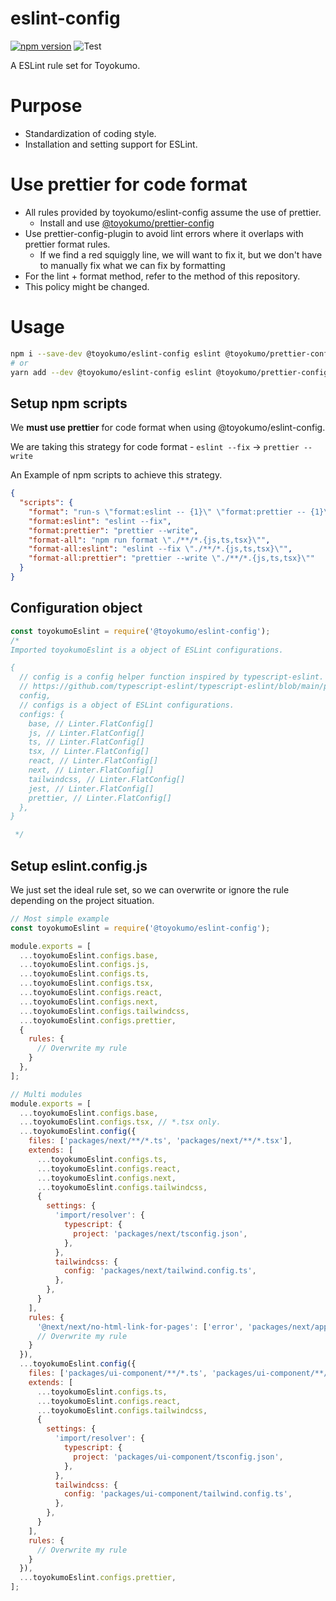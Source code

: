 # eslint-config

[![npm version](https://badge.fury.io/js/%40toyokumo%2Feslint-config.svg)](https://badge.fury.io/js/%40toyokumo%2Feslint-config)
![Test](https://github.com/toyokumo/eslint-config/workflows/Test/badge.svg?branch=main)

A ESLint rule set for Toyokumo.

# Purpose

- Standardization of coding style.
- Installation and setting support for ESLint.

# Use prettier for code format

- All rules provided by toyokumo/eslint-config assume the use of prettier.
  - Install and use [@toyokumo/prettier-config](https://github.com/toyokumo/prettier-config)
- Use prettier-config-plugin to avoid lint errors where it overlaps with prettier format rules.
  - If we find a red squiggly line, we will want to fix it, but we don't have to manually fix what we can fix by formatting
- For the lint + format method, refer to the method of this repository.
- This policy might be changed.

# Usage

```bash
npm i --save-dev @toyokumo/eslint-config eslint @toyokumo/prettier-config prettier npm-run-all
# or
yarn add --dev @toyokumo/eslint-config eslint @toyokumo/prettier-config prettier npm-run-all
```

## Setup npm scripts

We **must use prettier** for code format when using @toyokumo/eslint-config.

We are taking this strategy for code format - `eslint --fix` -> `prettier --write`

An Example of npm scripts to achieve this strategy.

```json
{
  "scripts": {
    "format": "run-s \"format:eslint -- {1}\" \"format:prettier -- {1}\" --",
    "format:eslint": "eslint --fix",
    "format:prettier": "prettier --write",
    "format-all": "npm run format \"./**/*.{js,ts,tsx}\"",
    "format-all:eslint": "eslint --fix \"./**/*.{js,ts,tsx}\"",
    "format-all:prettier": "prettier --write \"./**/*.{js,ts,tsx}\""
  }
}
```

## Configuration object

```javascript
const toyokumoEslint = require('@toyokumo/eslint-config');
/* 
Imported toyokumoEslint is a object of ESLint configurations.

{
  // config is a config helper function inspired by typescript-eslint.
  // https://github.com/typescript-eslint/typescript-eslint/blob/main/packages/typescript-eslint/src/config-helper.ts
  config,
  // configs is a object of ESLint configurations.
  configs: {
    base, // Linter.FlatConfig[]
    js, // Linter.FlatConfig[]
    ts, // Linter.FlatConfig[]
    tsx, // Linter.FlatConfig[]
    react, // Linter.FlatConfig[]
    next, // Linter.FlatConfig[]
    tailwindcss, // Linter.FlatConfig[]
    jest, // Linter.FlatConfig[]
    prettier, // Linter.FlatConfig[]
  },
}

 */
```

## Setup eslint.config.js

We just set the ideal rule set, so we can overwrite or ignore the rule depending on the project situation.

```javascript
// Most simple example
const toyokumoEslint = require('@toyokumo/eslint-config');

module.exports = [
  ...toyokumoEslint.configs.base,
  ...toyokumoEslint.configs.js,
  ...toyokumoEslint.configs.ts,
  ...toyokumoEslint.configs.tsx,
  ...toyokumoEslint.configs.react,
  ...toyokumoEslint.configs.next,
  ...toyokumoEslint.configs.tailwindcss,
  ...toyokumoEslint.configs.prettier,
  {
    rules: {
      // Overwrite my rule
    }
  },
];

// Multi modules
module.exports = [
  ...toyokumoEslint.configs.base,
  ...toyokumoEslint.configs.tsx, // *.tsx only.
  ...toyokumoEslint.config({
    files: ['packages/next/**/*.ts', 'packages/next/**/*.tsx'],
    extends: [
      ...toyokumoEslint.configs.ts,
      ...toyokumoEslint.configs.react,
      ...toyokumoEslint.configs.next,
      ...toyokumoEslint.configs.tailwindcss,
      {
        settings: {
          'import/resolver': {
            typescript: {
              project: 'packages/next/tsconfig.json',
            },
          },
          tailwindcss: {
            config: 'packages/next/tailwind.config.ts',
          },
        },
      }
    ],
    rules: {
      '@next/next/no-html-link-for-pages': ['error', 'packages/next/app'],
      // Overwrite my rule
    }
  }),
  ...toyokumoEslint.config({
    files: ['packages/ui-component/**/*.ts', 'packages/ui-component/**/*.tsx'],
    extends: [
      ...toyokumoEslint.configs.ts,
      ...toyokumoEslint.configs.react,
      ...toyokumoEslint.configs.tailwindcss,
      {
        settings: {
          'import/resolver': {
            typescript: {
              project: 'packages/ui-component/tsconfig.json',
            },
          },
          tailwindcss: {
            config: 'packages/ui-component/tailwind.config.ts',
          },
        },
      }
    ],
    rules: {
      // Overwrite my rule
    }
  }),
  ...toyokumoEslint.configs.prettier,
];
```